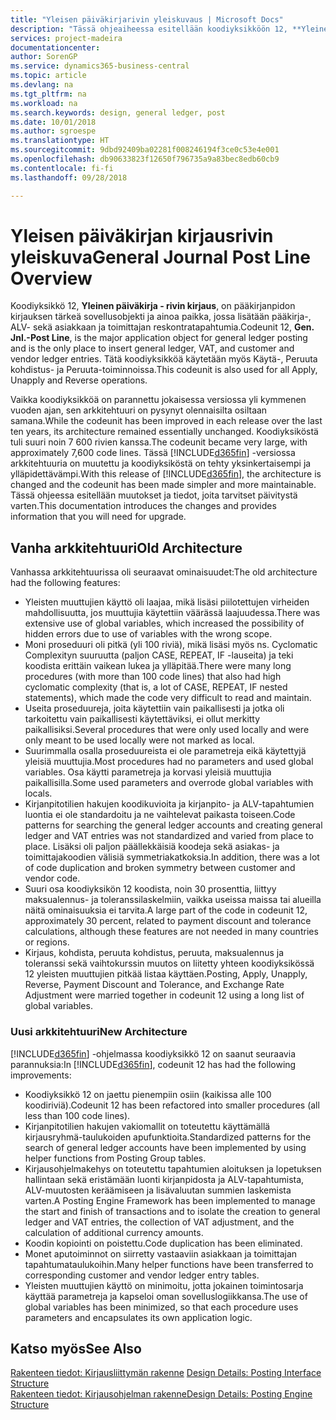 ```yaml
---
title: "Yleisen päiväkirjarivin yleiskuvaus | Microsoft Docs"
description: "Tässä ohjeaiheessa esitellään koodiyksikköön 12, **Yleinen päiväkirja - rivin kirjaus**, tehdyt muutokset. Se on pääkirjanpidon kirjauksen tärkeä sovellusobjekti ja ainoa paikka, jossa lisätään pääkirja-, ALV-, asiakas- ja toimittajatapahtumia."
services: project-madeira
documentationcenter: 
author: SorenGP
ms.service: dynamics365-business-central
ms.topic: article
ms.devlang: na
ms.tgt_pltfrm: na
ms.workload: na
ms.search.keywords: design, general ledger, post
ms.date: 10/01/2018
ms.author: sgroespe
ms.translationtype: HT
ms.sourcegitcommit: 9dbd92409ba02281f008246194f3ce0c53e4e001
ms.openlocfilehash: db90633823f12650f796735a9a83bec8edb60cb9
ms.contentlocale: fi-fi
ms.lasthandoff: 09/28/2018

---
```

# <a name="general-journal-post-line-overview"></a><span data-ttu-id="7902c-103">Yleisen päiväkirjan kirjausrivin yleiskuva</span><span class="sxs-lookup"><span data-stu-id="7902c-103">General Journal Post Line Overview</span></span>
<span data-ttu-id="7902c-104">Koodiyksikkö 12, **Yleinen päiväkirja - rivin kirjaus**, on pääkirjanpidon kirjauksen tärkeä sovellusobjekti ja ainoa paikka, jossa lisätään pääkirja-, ALV- sekä asiakkaan ja toimittajan reskontratapahtumia.</span><span class="sxs-lookup"><span data-stu-id="7902c-104">Codeunit 12, **Gen. Jnl.-Post Line**, is the major application object for general ledger posting and is the only place to insert general ledger, VAT, and customer and vendor ledger entries.</span></span> <span data-ttu-id="7902c-105">Tätä koodiyksikköä käytetään myös Käytä-, Peruuta kohdistus- ja Peruuta-toiminnoissa.</span><span class="sxs-lookup"><span data-stu-id="7902c-105">This codeunit is also used for all Apply, Unapply and Reverse operations.</span></span>  
  
<span data-ttu-id="7902c-106">Vaikka koodiyksikköä on parannettu jokaisessa versiossa yli kymmenen vuoden ajan, sen arkkitehtuuri on pysynyt olennaisilta osiltaan samana.</span><span class="sxs-lookup"><span data-stu-id="7902c-106">While the codeunit has been improved in each release over the last ten years, its architecture remained essentially unchanged.</span></span> <span data-ttu-id="7902c-107">Koodiyksiköstä tuli suuri noin 7 600 rivien kanssa.</span><span class="sxs-lookup"><span data-stu-id="7902c-107">The codeunit became very large, with approximately 7,600 code lines.</span></span> <span data-ttu-id="7902c-108">Tässä [!INCLUDE[d365fin](includes/d365fin_md.md)] -versiossa arkkitehtuuria on muutettu ja koodiyksiköstä on tehty yksinkertaisempi ja ylläpidettävämpi.</span><span class="sxs-lookup"><span data-stu-id="7902c-108">With this release of [!INCLUDE[d365fin](includes/d365fin_md.md)], the architecture is changed and the codeunit has been made simpler and more maintainable.</span></span> <span data-ttu-id="7902c-109">Tässä ohjeessa esitellään muutokset ja tiedot, joita tarvitset päivitystä varten.</span><span class="sxs-lookup"><span data-stu-id="7902c-109">This documentation introduces the changes and provides information that you will need for upgrade.</span></span>  
  
## <a name="old-architecture"></a><span data-ttu-id="7902c-110">Vanha arkkitehtuuri</span><span class="sxs-lookup"><span data-stu-id="7902c-110">Old Architecture</span></span>  
<span data-ttu-id="7902c-111">Vanhassa arkkitehtuurissa oli seuraavat ominaisuudet:</span><span class="sxs-lookup"><span data-stu-id="7902c-111">The old architecture had the following features:</span></span>  
  
* <span data-ttu-id="7902c-112">Yleisten muuttujien käyttö oli laajaa, mikä lisäsi piilotettujen virheiden mahdollisuutta, jos muuttujia käytettiin väärässä laajuudessa.</span><span class="sxs-lookup"><span data-stu-id="7902c-112">There was extensive use of global variables, which increased the possibility of hidden errors due to use of variables with the wrong scope.</span></span>  
* <span data-ttu-id="7902c-113">Moni proseduuri oli pitkä (yli 100 riviä), mikä lisäsi myös ns. Cyclomatic Complexityn suuruutta (paljon CASE, REPEAT, IF -lauseita) ja teki koodista erittäin vaikean lukea ja ylläpitää.</span><span class="sxs-lookup"><span data-stu-id="7902c-113">There were many long procedures (with more than 100 code lines) that also had high cyclomatic complexity (that is, a lot of CASE, REPEAT, IF nested statements), which made the code very difficult to read and maintain.</span></span>  
* <span data-ttu-id="7902c-114">Useita proseduureja, joita käytettiin vain paikallisesti ja jotka oli tarkoitettu vain paikallisesti käytettäviksi, ei ollut merkitty paikallisiksi.</span><span class="sxs-lookup"><span data-stu-id="7902c-114">Several procedures that were only used locally and were only meant to be used locally were not marked as local.</span></span>  
* <span data-ttu-id="7902c-115">Suurimmalla osalla proseduureista ei ole parametreja eikä käytettyjä yleisiä muuttujia.</span><span class="sxs-lookup"><span data-stu-id="7902c-115">Most procedures had no parameters and used global variables.</span></span> <span data-ttu-id="7902c-116">Osa käytti parametreja ja korvasi yleisiä muuttujia paikallisilla.</span><span class="sxs-lookup"><span data-stu-id="7902c-116">Some used parameters and overrode global variables with locals.</span></span>  
* <span data-ttu-id="7902c-117">Kirjanpitotilien hakujen koodikuvioita ja kirjanpito- ja ALV-tapahtumien luontia ei ole standardoitu ja ne vaihtelevat paikasta toiseen.</span><span class="sxs-lookup"><span data-stu-id="7902c-117">Code patterns for searching the general ledger accounts and creating general ledger and VAT entries was not standardized and varied from place to place.</span></span> <span data-ttu-id="7902c-118">Lisäksi oli paljon päällekkäisiä koodeja sekä asiakas- ja toimittajakoodien välisiä symmetriakatkoksia.</span><span class="sxs-lookup"><span data-stu-id="7902c-118">In addition, there was a lot of code duplication and broken symmetry between customer and vendor code.</span></span>  
* <span data-ttu-id="7902c-119">Suuri osa koodiyksikön 12 koodista, noin 30 prosenttia, liittyy maksualennus- ja toleranssilaskelmiin, vaikka useissa maissa tai alueilla näitä ominaisuuksia ei tarvita.</span><span class="sxs-lookup"><span data-stu-id="7902c-119">A large part of the code in codeunit 12, approximately 30 percent, related to payment discount and tolerance calculations, although these features are not needed in many countries or regions.</span></span>  
* <span data-ttu-id="7902c-120">Kirjaus, kohdista, peruuta kohdistus, peruuta, maksualennus ja toleranssi sekä vaihtokurssin muutos on liitetty yhteen koodiyksikössä 12 yleisten muuttujien pitkää listaa käyttäen.</span><span class="sxs-lookup"><span data-stu-id="7902c-120">Posting, Apply, Unapply, Reverse, Payment Discount and Tolerance, and Exchange Rate Adjustment were married together in codeunit 12 using a long list of global variables.</span></span>  
  
### <a name="new-architecture"></a><span data-ttu-id="7902c-121">Uusi arkkitehtuuri</span><span class="sxs-lookup"><span data-stu-id="7902c-121">New Architecture</span></span>  
<span data-ttu-id="7902c-122">[!INCLUDE[d365fin](includes/d365fin_md.md)] -ohjelmassa koodiyksikkö 12 on saanut seuraavia parannuksia:</span><span class="sxs-lookup"><span data-stu-id="7902c-122">In [!INCLUDE[d365fin](includes/d365fin_md.md)], codeunit 12 has had the following improvements:</span></span>  
  
* <span data-ttu-id="7902c-123">Koodiyksikkö 12 on jaettu pienempiin osiin (kaikissa alle 100 koodiriviä).</span><span class="sxs-lookup"><span data-stu-id="7902c-123">Codeunit 12 has been refactored into smaller procedures (all less than 100 code lines).</span></span>  
* <span data-ttu-id="7902c-124">Kirjanpitotilien hakujen vakiomallit on toteutettu käyttämällä kirjausryhmä-taulukoiden apufunktioita.</span><span class="sxs-lookup"><span data-stu-id="7902c-124">Standardized patterns for the search of general ledger accounts have been implemented by using helper functions from Posting Group tables.</span></span>  
* <span data-ttu-id="7902c-125">Kirjausohjelmakehys on toteutettu tapahtumien aloituksen ja lopetuksen hallintaan sekä eristämään luonti kirjanpidosta ja ALV-tapahtumista, ALV-muutosten keräämiseen ja lisävaluutan summien laskemista varten.</span><span class="sxs-lookup"><span data-stu-id="7902c-125">A Posting Engine Framework has been implemented to manage the start and finish of transactions and to isolate the creation to general ledger and VAT entries, the collection of VAT adjustment, and the calculation of additional currency amounts.</span></span>  
* <span data-ttu-id="7902c-126">Koodin kopiointi on poistettu.</span><span class="sxs-lookup"><span data-stu-id="7902c-126">Code duplication has been eliminated.</span></span>  
* <span data-ttu-id="7902c-127">Monet aputoiminnot on siirretty vastaaviin asiakkaan ja toimittajan tapahtumataulukoihin.</span><span class="sxs-lookup"><span data-stu-id="7902c-127">Many helper functions have been transferred to corresponding customer and vendor ledger entry tables.</span></span>  
* <span data-ttu-id="7902c-128">Yleisten muuttujien käyttö on minimoitu, jotta jokainen toimintosarja käyttää parametreja ja kapseloi oman sovelluslogiikkansa.</span><span class="sxs-lookup"><span data-stu-id="7902c-128">The use of global variables has been minimized, so that each procedure uses parameters and encapsulates its own application logic.</span></span>  
  
## <a name="see-also"></a><span data-ttu-id="7902c-129">Katso myös</span><span class="sxs-lookup"><span data-stu-id="7902c-129">See Also</span></span>  
<span data-ttu-id="7902c-130">[Rakenteen tiedot: Kirjausliittymän rakenne](design-details-posting-interface-structure.md) </span><span class="sxs-lookup"><span data-stu-id="7902c-130">[Design Details: Posting Interface Structure](design-details-posting-interface-structure.md) </span></span>  
[<span data-ttu-id="7902c-131">Rakenteen tiedot: Kirjausohjelman rakenne</span><span class="sxs-lookup"><span data-stu-id="7902c-131">Design Details: Posting Engine Structure</span></span>](design-details-posting-engine-structure.md)

